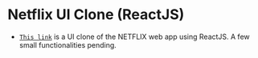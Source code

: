 # Netflix UI Clone (ReactJS)

- [`This link`](https://abhishek-netflix-clone.netlify.app/) is a UI clone of the NETFLIX web app using ReactJS. A few small functionalities pending.


